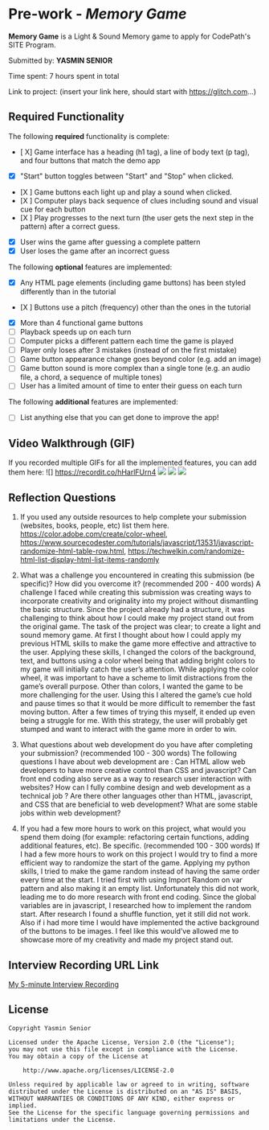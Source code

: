 # Pre-work - *Memory Game*

**Memory Game** is a Light & Sound Memory game to apply for CodePath's SITE Program. 

Submitted by: **YASMIN SENIOR**

Time spent: 7 hours spent in total

Link to project: (insert your link here, should start with https://glitch.com...)

## Required Functionality

The following **required** functionality is complete:

* [ X] Game interface has a heading (h1 tag), a line of body text (p tag), and four buttons that match the demo app
* [X] "Start" button toggles between "Start" and "Stop" when clicked. 
* [X ] Game buttons each light up and play a sound when clicked. 
* [X ] Computer plays back sequence of clues including sound and visual cue for each button
* [X ] Play progresses to the next turn (the user gets the next step in the pattern) after a correct guess. 
* [X] User wins the game after guessing a complete pattern
* [X] User loses the game after an incorrect guess

The following **optional** features are implemented:

* [x] Any HTML page elements (including game buttons) has been styled differently than in the tutorial
* [X ] Buttons use a pitch (frequency) other than the ones in the tutorial
* [X] More than 4 functional game buttons
* [ ] Playback speeds up on each turn
* [ ] Computer picks a different pattern each time the game is played
* [ ] Player only loses after 3 mistakes (instead of on the first mistake)
* [ ] Game button appearance change goes beyond color (e.g. add an image)
* [ ] Game button sound is more complex than a single tone (e.g. an audio file, a chord, a sequence of multiple tones)
* [ ] User has a limited amount of time to enter their guess on each turn

The following **additional** features are implemented:

- [ ] List anything else that you can get done to improve the app!

## Video Walkthrough (GIF)

If you recorded multiple GIFs for all the implemented features, you can add them here:
![] https://recordit.co/hHarlFUrn4
![](gif2-link-here)
![](gif3-link-here)
![](gif4-link-here)

## Reflection Questions
1. If you used any outside resources to help complete your submission (websites, books, people, etc) list them here. 
https://color.adobe.com/create/color-wheel, 
https://www.sourcecodester.com/tutorials/javascript/13531/javascript-randomize-html-table-row.html,
https://techwelkin.com/randomize-html-list-display-html-list-items-randomly


2. What was a challenge you encountered in creating this submission (be specific)? How did you overcome it? (recommended 200 - 400 words) 
A challenge I faced while creating this submission was creating ways to incorporate creativity and originality into my project without dismantling the basic structure. Since the project already had a structure, it was challenging to think about how I could make my project stand out from the original game. The task of the project was clear; to create a light and sound memory game. At first I thought about how I could apply my previous HTML skills to make the game more effective and attractive to the user. Applying these skills, I changed the colors of the background, text, and buttons using a color wheel being that adding bright colors to my game will initially catch the user’s attention. While applying the color wheel, it was important to have a scheme to limit distractions from the game’s overall purpose. Other than colors, I wanted the game to be more challenging for the user. Using this I altered the game’s cue hold and pause times so that it would be more difficult to remember the fast moving button. After a few times of trying this myself, it ended up even being a struggle for me. With this strategy, the user will probably get stumped and want to interact with the game more in order to win.


3. What questions about web development do you have after completing your submission? (recommended 100 - 300 words) 
The following questions I have about web development are :
Can HTML allow web developers to have more creative control than CSS and javascript?
Can front end coding also serve as a way to research user interaction with websites?
How can I fully combine design and web development as a technical job ?
Are there other languages other than HTML, javascript, and CSS that are beneficial to web development?
What are some stable jobs within web development?


4. If you had a few more hours to work on this project, what would you spend them doing (for example: refactoring certain functions, adding additional features, etc). Be specific. (recommended 100 - 300 words) 
If I had a few more hours to work on this project I would try to find a more efficient way to randomize the start of the game. Applying my python skills, I tried to make the game random instead of having the same order every time at the start. I tried first with using Import Random on var pattern and also making it an empty list. Unfortunately this did not work, leading me to do more research with front end coding. Since the global variables are in javascript, I researched how to implement the random start. After research I found a shuffle function, yet it still did not work. Also if i had more time I would have implemented the active background of the buttons to be images. I feel like this would’ve allowed me to showcase more of my creativity and made my project stand out.



## Interview Recording URL Link

[My 5-minute Interview Recording](your-link-here)


## License

    Copyright Yasmin Senior

    Licensed under the Apache License, Version 2.0 (the "License");
    you may not use this file except in compliance with the License.
    You may obtain a copy of the License at

        http://www.apache.org/licenses/LICENSE-2.0

    Unless required by applicable law or agreed to in writing, software
    distributed under the License is distributed on an "AS IS" BASIS,
    WITHOUT WARRANTIES OR CONDITIONS OF ANY KIND, either express or implied.
    See the License for the specific language governing permissions and
    limitations under the License.
